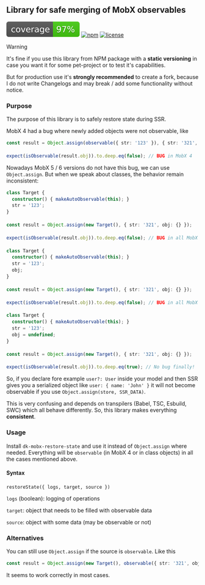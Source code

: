 ## Library for safe merging of MobX observables

![coverage](https://github.com/dkazakov8/dk-framework/blob/master/packages/mobx-restore-state/cover.svg)
[![npm](https://img.shields.io/npm/v/dk-mobx-restore-state)](https://www.npmjs.com/package/dk-mobx-restore-state)
[![license](https://img.shields.io/npm/l/dk-mobx-restore-state)](https://github.com/dkazakov8/dk-framework/blob/master/packages/mobx-restore-state/LICENSE)

> [!WARNING]  
> It's fine if you use this library from NPM package with a **static versioning** in case you
> want it for some pet-project or to test it's capabilities.
>
> But for production use it's **strongly recommended** to create a fork, because I do not write
> Changelogs and may break / add some functionality without notice.

### Purpose

The purpose of this library is to safely restore state during SSR.

MobX 4 had a bug where newly added objects were not observable, like

```typescript
const result = Object.assign(observable({ str: '123' }), { str: '321', obj: {} });

expect(isObservable(result.obj)).to.deep.eq(false); // BUG in MobX 4
```

Nowadays MobX 5 / 6 versions do not have this bug, we can use `Object.assign`. But when we speak about
classes, the behavior remain inconsistent:

```typescript
class Target {
  constructor() { makeAutoObservable(this); }
  str = '123';
}
    
const result = Object.assign(new Target(), { str: '321', obj: {} });

expect(isObservable(result.obj)).to.deep.eq(false); // BUG in all MobX versions

class Target {
  constructor() { makeAutoObservable(this); }
  str = '123';
  obj;
}
    
const result = Object.assign(new Target(), { str: '321', obj: {} });

expect(isObservable(result.obj)).to.deep.eq(false); // BUG in all MobX versions

class Target {
  constructor() { makeAutoObservable(this); }
  str = '123';
  obj = undefined;
}
    
const result = Object.assign(new Target(), { str: '321', obj: {} });

expect(isObservable(result.obj)).to.deep.eq(true); // No bug finally!
```

So, if you declare fore example `user?: User` inside your model and then SSR gives you a serialized
object like `user: { name: 'John' }` it will not become observable if you use `Object.assign(store, SSR_DATA)`.

This is very confusing and depends on transpilers (Babel, TSC, Esbuild, SWC) which all behave
differently. So, this library makes everything **consistent**.

### Usage

Install `dk-mobx-restore-state` and use it instead of `Object.assign` where needed. Everything
will be `observable` (in MobX 4 or in class objects) in all the cases mentioned above.

#### Syntax

`restoreState({ logs, target, source })`

`logs` (boolean): logging of operations

`target`: object that needs to be filled with observable data

`source`: object with some data (may be observable or not)

### Alternatives

You can still use `Object.assign` if the source is `observable`. Like this

```typescript
const result = Object.assign(new Target(), observable({ str: '321', obj: {} }));
```

It seems to work correctly in most cases.